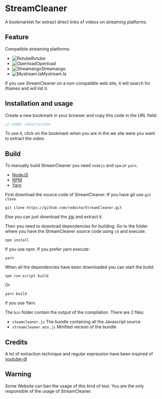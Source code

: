 # StreamCleaner

A bookmarklet for extract direct links of videos on streaming platforms.

## Feature

Compatible streaming platforms:
* ![Rutube](https://raw.githubusercontent.com/redoste/StreamCleaner/master/img/rutube.png)Rutube
* ![Openload](https://raw.githubusercontent.com/redoste/StreamCleaner/master/img/openload.png)Openload
* ![Streamango](https://raw.githubusercontent.com/redoste/StreamCleaner/master/img/streamango.png)Streamango
* ![Mystream.la](https://raw.githubusercontent.com/redoste/StreamCleaner/master/img/mystreamla.png)Mystream.la

If you use StreamCleaner on a non-compatible web site, it will search for iframes and will list it.

## Installation and usage

Create a new bookmark in your browser and copy this code in the URL field:
```javascript
// under construction
```

To use it, click on the bookmark when you are in the we site were you want to extract the video.

## Build

To manually build StreamCleaner you need `nodejs` and `npm` or `yarn`.
* [NodeJS](https://nodejs.org/)
* [NPM](https://www.npmjs.com/)
* [Yarn](https://yarnpkg.com/)

First download the source code of StreamCleaner:
If you have git use `git clone`
```
git clone https://github.com/redoste/StreamCleaner.git
```
Else you can just download the [zip](https://github.com/redoste/StreamCleaner/archive/master.zip) and extract it.

Then you need to download dependencies for building:
Go to the folder where you have the StreamCleaner source code using `cd` and execute:
```
npm install
```
If you use npm. If you prefer yarn execute:
```
yarn
```

When all the dependencies have been downloaded you can start the build:
```
npm run-script build
```
Or
```
yarn build
```
if you use Yarn.

The `bin` folder contain the output of the compilation. There are 2 files:
* `steamcleaner.js` The bundle containing all the Javascript source
* `streamcleaner.min.js` Minified version of the bundle

## Credits

A lot of extraction technique and regular expression have been inspired of [youtube-dl](https://github.com/rg3/youtube-dl/)

## Warning

Some Website can ban the usage of this kind of tool. You are the only responsible of the usage of StreamCleaner.
